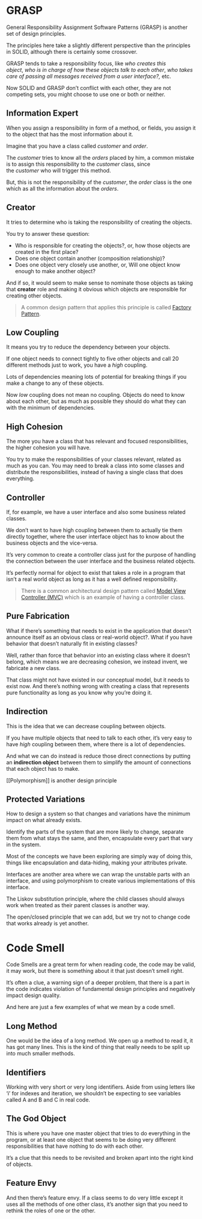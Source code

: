 # GRASP

General Responsibility Assignment Software Patterns (GRASP) is another set of design principles.

The principles here take a slightly different perspective than the principles in SOLID, although there is certainly some crossover.

GRASP tends to take a responsibility focus, like _who creates this object_, _who is in charge of how these objects talk to each other_, _who takes care of passing all messages received from a user interface?,_ etc.

Now SOLID and GRASP don’t conflict with each other, they are not competing sets, you might choose to use one or both or neither.




## Information Expert

When you assign a responsibility in form of a method, or fields, you assign it to the object that has the most information about it.

Imagine that you have a class called _customer_ and _order_.

The _customer_ tries to know all the _orders_ placed by him, a common mistake is to assign this responsibility to the _customer_ class, since the _customer_ who will trigger this method.

But, this is not the responsibility of the _customer_, the _order_ class is the one which as all the information about the _orders_.

## Creator

It tries to determine who is taking the responsibility of creating the objects.

You try to answer these question:

- Who is responsible for creating the objects?, or, how those objects are created in the first place?
- Does one object contain another (composition relationship)?
- Does one object very closely use another, or, Will one object know enough to make another object?

And if so, it would seem to make sense to nominate those objects as taking that **creator** role and making it obvious which objects are responsible for creating other objects.

> A common design pattern that applies this principle is called [Factory Pattern](http://en.wikipedia.org/wiki/Factory_(object-oriented_programming)).

## Low Coupling

It means you try to reduce the dependency between your objects.

If one object needs to connect tightly to five other objects and call 20 different methods just to work, you have a _high_ coupling.

Lots of dependencies meaning lots of potential for breaking things if you make a change to any of these objects.

Now _low_ coupling does not mean no coupling. Objects do need to know about each other, but as much as possible they should do what they can with the minimum of dependencies.

## High Cohesion

The more you have a class that has relevant and focused responsibilities, the higher cohesion you will have.

You try to make the responsibilities of your classes relevant, related as much as you can. You may need to break a class into some classes and distribute the responsibilities, instead of having a single class that does everything.

## Controller

If, for example, we have a user interface and also some business related classes.

We don’t want to have high coupling between them to actually tie them directly together, where the user interface object has to know about the business objects and the vice-versa.

It’s very common to create a controller class just for the purpose of handling the connection between the user interface and the business related objects.

It’s perfectly normal for object to exist that takes a role in a program that isn’t a real world object as long as it has a well defined responsibility.

> There is a common architectural design pattern called [Model View Controller (MVC)](http://en.wikipedia.org/wiki/Model-view-controller) which is an example of having a controller class.

## Pure Fabrication

What if there’s something that needs to exist in the application that doesn’t announce itself as an obvious class or real-world object?. What if you have behavior that doesn’t naturally fit in existing classes?

Well, rather than force that behavior into an existing class where it doesn’t belong, which means we are decreasing cohesion, we instead invent, we fabricate a new class.

That class might not have existed in our conceptual model, but it needs to exist now. And there’s nothing wrong with creating a class that represents pure functionality as long as you know why you’re doing it.

## Indirection

This is the idea that we can decrease coupling between objects.

If you have multiple objects that need to talk to each other, it’s very easy to have _high_ coupling between them, where there is a lot of dependencies.

And what we can do instead is reduce those direct connections by putting an **indirection object** between them to simplify the amount of connections that each object has to make.

[[Polymorphism]] is another design principle


## Protected Variations

How to design a system so that changes and variations have the minimum impact on what already exists.

Identify the parts of the system that are more likely to change, separate them from what stays the same, and then, encapsulate every part that vary in the system.

Most of the concepts we have been exploring are simply way of doing this, things like encapsulation and data-hiding, making your attributes private.

Interfaces are another area where we can wrap the unstable parts with an interface, and using polymorphism to create various implementations of this interface.

The Liskov substitution principle, where the child classes should always work when treated as their parent classes is another way.

The open/closed principle that we can add, but we try not to change code that works already is yet another.

# Code Smell

Code Smells are a great term for when reading code, the code may be valid, it may work, but there is something about it that just doesn’t smell right.

It’s often a clue, a warning sign of a deeper problem, that there is a part in the code indicates violation of fundamental design principles and negatively impact design quality.

And here are just a few examples of what we mean by a code smell.

## Long Method

One would be the idea of a long method. We open up a method to read it, it has got many lines. This is the kind of thing that really needs to be split up into much smaller methods.

## Identifiers

Working with very short or very long identifiers. Aside from using letters like ‘i’ for indexes and iteration, we shouldn’t be expecting to see variables called A and B and C in real code.


## The God Object

This is where you have one master object that tries to do everything in the program, or at least one object that seems to be doing very different responsibilities that have nothing to do with each other.

It’s a clue that this needs to be revisited and broken apart into the right kind of objects.

## Feature Envy

And then there’s feature envy. If a class seems to do very little except it uses all the methods of one other class, it’s another sign that you need to rethink the roles of one or the other.